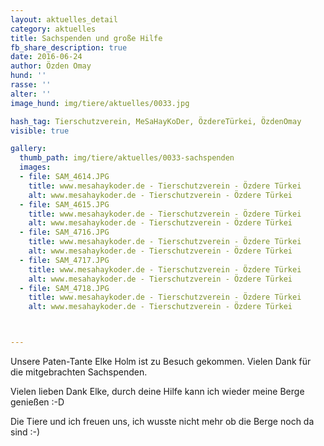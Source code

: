 ```yaml
---
layout: aktuelles_detail
category: aktuelles
title: Sachspenden und große Hilfe
fb_share_description: true
date: 2016-06-24
author: Özden Omay
hund: ''
rasse: ''
alter: ''
image_hund: img/tiere/aktuelles/0033.jpg

hash_tag: Tierschutzverein, MeSaHayKoDer, ÖzdereTürkei, ÖzdenOmay
visible: true

gallery:
  thumb_path: img/tiere/aktuelles/0033-sachspenden
  images:
  - file: SAM_4614.JPG
    title: www.mesahaykoder.de - Tierschutzverein - Özdere Türkei
    alt: www.mesahaykoder.de - Tierschutzverein - Özdere Türkei
  - file: SAM_4615.JPG
    title: www.mesahaykoder.de - Tierschutzverein - Özdere Türkei
    alt: www.mesahaykoder.de - Tierschutzverein - Özdere Türkei
  - file: SAM_4716.JPG
    title: www.mesahaykoder.de - Tierschutzverein - Özdere Türkei
    alt: www.mesahaykoder.de - Tierschutzverein - Özdere Türkei
  - file: SAM_4717.JPG
    title: www.mesahaykoder.de - Tierschutzverein - Özdere Türkei
    alt: www.mesahaykoder.de - Tierschutzverein - Özdere Türkei
  - file: SAM_4718.JPG
    title: www.mesahaykoder.de - Tierschutzverein - Özdere Türkei
    alt: www.mesahaykoder.de - Tierschutzverein - Özdere Türkei



---
```

Unsere Paten-Tante Elke Holm ist zu Besuch gekommen. Vielen Dank für die mitgebrachten Sachspenden.

Vielen lieben Dank Elke, durch deine Hilfe kann ich wieder meine Berge genießen :-D

Die Tiere und ich freuen uns, ich wusste nicht mehr ob die Berge noch da sind :-)
